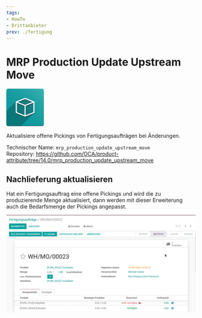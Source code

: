 ```yaml
---
tags:
- HowTo
- Drittanbieter
prev: ./fertigung
---
```

# MRP Production Update Upstream Move
![icon_oms_box](assets/icon_oms_box.png)

Aktualisiere offene Pickings von Fertigungsaufträgen bei Änderungen.

Technischer Name: `mrp_production_update_upstream_move`\
Repository: <https://github.com/OCA/product-attribute/tree/14.0/mrp_production_update_upstream_move>

## Nachlieferung aktualisieren

Hat ein Fertigungsauftrag eine offene Pickings und wird die zu produzierende Menge aktualisiert, dann werden mit dieser Erweiterung auch die Bedarfsmenge der Pickings angepasst.

![MRP Production Update Upstream Move](assets/MRP%20Production%20Update%20Upstream%20Move.gif)